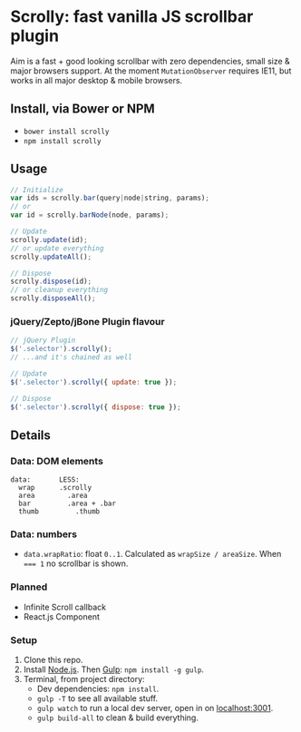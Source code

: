 # Scrolly: fast vanilla JS scrollbar plugin

Aim is a fast + good looking scrollbar with zero dependencies, small size &amp; major browsers support.
At the moment `MutationObserver` requires IE11, but works in all major desktop &amp; mobile browsers.

## Install, via Bower or NPM

* `bower install scrolly`
* `npm install scrolly`

## Usage

```js
// Initialize
var ids = scrolly.bar(query|node|string, params);
// or
var id = scrolly.barNode(node, params);

// Update
scrolly.update(id);
// or update everything
scrolly.updateAll();

// Dispose
scrolly.dispose(id);
// or cleanup everything
scrolly.disposeAll();
```

### jQuery/Zepto/jBone Plugin flavour

```js
// jQuery Plugin
$('.selector').scrolly();
// ...and it's chained as well

// Update
$('.selector').scrolly({ update: true });

// Dispose
$('.selector').scrolly({ dispose: true });
```

## Details

### Data: DOM elements
```
data:       LESS:
  wrap      .scrolly
  area        .area
  bar         .area + .bar
  thumb         .thumb
```

### Data: numbers

* `data.wrapRatio`: float `0..1`. Calculated as `wrapSize / areaSize`. When ` === 1` no scrollbar is shown.

### Planned

* Infinite Scroll callback
* React.js Component

### Setup

1. Clone this repo.
2. Install [Node.js](http://nodejs.org/). Then [Gulp](http://gulpjs.com/): `npm install -g gulp`.
3. Terminal, from project directory:
    * Dev dependencies: `npm install`.
    * `gulp -T` to see all available stuff.
    * `gulp watch` to run a local dev server, open in on [localhost:3001](http://localhost:3001/).
    * `gulp build-all` to clean &amp; build everything.
